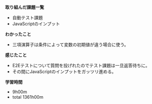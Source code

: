 **取り組んだ課題一覧**
* 自動テスト課題
* JavaScriptのインプット

**わかったこと**
* 三項演算子は条件によって変数の初期値が違う場合に使う。

**感じたこと**
* E2Eテストについて質問を投げれたのでテスト課題は一旦返答待ちに。
* その間にJavaScriptのインプットをガッツリ進める。

**学習時間**
* 9h00m
 * total 1361h00m
